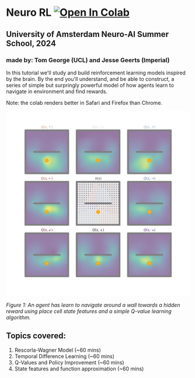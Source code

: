 # **Neuro RL** [![Open In Colab](https://colab.research.google.com/assets/colab-badge.svg)](https://colab.research.google.com/github/TomGeorge1234/NeuroRLTutorial/blob/main/NeuroRL.ipynb)
## **University of Amsterdam Neuro-AI Summer School, 2024**
### made by: **Tom George (UCL) and Jesse Geerts (Imperial)**

In this tutorial we'll study and build reinforcement learning models inspired by the brain. By the end you'll understand, and be able to construct, a series of simple but surpringly powerful model of how agents learn to navigate in environment and find rewards.

Note: the colab renders better in Safari and Firefox than Chrome.

<img src="./figures/rl_animation.gif" width=700>

_Figure 1: An agent has learn to navigate around a wall towards a hidden reward using place cell state features and a simple Q-value learning algorithm._

## Topics covered: 
1. Rescorla-Wagner Model (~60 mins)
2. Temporal Difference Learning (~60 mins)
3. Q-Values and Policy Improvement (~60 mins)
4. State features and function approximation (~60 mins)
